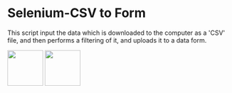 # Selenium-CSV to Form
This script input the data which is downloaded to the computer as a 'CSV' file, and then performs a filtering of it, and uploads it to a data form.


<p float="left">
<img src="https://edent.github.io/SuperTinyIcons/images/svg/python.svg" width="80" >
<img src="https://user-images.githubusercontent.com/111297694/206740319-155f8a6c-cfb1-446e-b63a-53aa81fd3617.png" width="80" >
</p>
